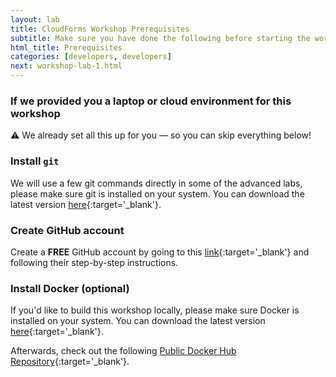 ```yaml
---
layout: lab
title: CloudForms Workshop Prerequisites
subtitle: Make sure you have done the following before starting the workshop labs
html_title: Prerequisites
categories: [developers, developers]
next: workshop-lab-1.html
---
```


### If we provided you a laptop or cloud environment for this workshop
:warning: We already set all this up for you — so you can skip everything below!

### Install `git`
We will use a few git commands directly in some of the advanced labs, please make sure git is installed on your system. You can download the latest version [here][1]{:target='_blank'}.

### Create GitHub account
Create a **FREE** GitHub account by going to this [link][2]{:target='_blank'} and following their step-by-step instructions.

### Install Docker (optional)
If you'd like to build this workshop locally, please make sure Docker is installed on your system. You can download the latest version [here][3]{:target='_blank'}.

Afterwards, check out the following [Public Docker Hub Repository][4]{:target='_blank'}.

[1]: http://git-scm.com/downloads
[2]: https://github.com/join?source=header-home
[3]: https://docs.docker.com/engine/installation/
[4]: https://hub.docker.com/r/ecwpz91/cfme4-demo/

